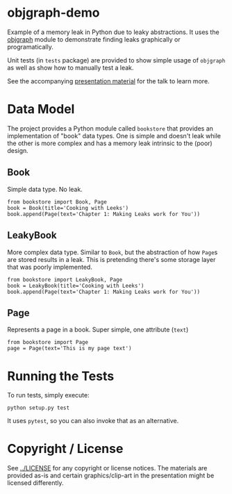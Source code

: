 # objgraph-demo

Example of a memory leak in Python due to leaky abstractions. It uses 
the [objgraph](https://objgraph.readthedocs.io) module to demonstrate 
finding leaks graphically or programatically.

Unit tests (in `tests` package) are provided to show simple usage of 
`objgraph` as well as show how to manually test a leak.

See the accompanying [presentation material](./presentation) for the 
talk to learn more. 

# Data Model

The project provides a Python module called `bookstore` that provides
an implementation of "book" data types. One is simple and doesn't leak 
while the other is more complex and has a memory leak intrinsic to the
(poor) design.

## Book

Simple data type. No leak. 

```
from bookstore import Book, Page
book = Book(title='Cooking with Leeks')
book.append(Page(text='Chapter 1: Making Leaks work for You'))
```

## LeakyBook

More complex data type. Similar to `Book`, but the abstraction of how
`Page`s are stored results in a leak. This is pretending there's some
storage layer that was poorly implemented.

```
from bookstore import LeakyBook, Page
book = LeakyBook(title='Cooking with Leeks')
book.append(Page(text='Chapter 1: Making Leaks work for You'))
```

## Page

Represents a page in a book. Super simple, one attribute (`text`)
 
```
from bookstore import Page
page = Page(text='This is my page text')
```


# Running the Tests

To run tests, simply execute:
```
python setup.py test
```

It uses `pytest`, so you can also invoke that as an alternative.

# Copyright / License

See [../LICENSE](../LICENSE) for any copyright or license notices. The 
materials are provided as-is and certain graphics/clip-art in the 
presentation might be licensed differently.
